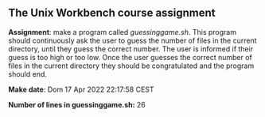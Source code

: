 ## The Unix Workbench course assignment

**Assignment**: make a program called *guessinggame.sh*.
This program should continuously ask the user to guess the number of files
in the current directory, until they guess the correct number.
The user is informed if their guess is too high or too low.
Once the user guesses the correct number of files in the current directory
they should be congratulated and the program should end.

**Make date**: 
Dom 17 Apr 2022 22:17:58 CEST

**Number of lines in guessinggame.sh:** 
26
